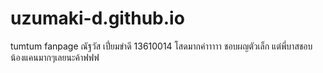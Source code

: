 # uzumaki-d.github.io
tumtum fanpage
ณัฐวัส เปี่ยมขำดี 
13610014
โสดมากค่าาาาา
ชอบผญตัวเล็ก
แต่พี่บาสชอบน้องแคนมากๆเลยนะค้าฟฟฟ

